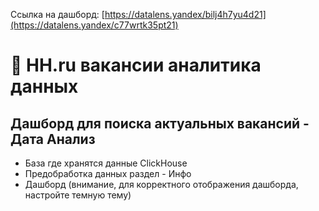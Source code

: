 Ссылка на дашборд: [https://datalens.yandex/bilj4h7yu4d21](https://datalens.yandex/c77wrtk35pt21)

# 🦢 HH.ru вакансии аналитика данных

## Дашборд для поиска актуальных вакансий - Дата Анализ

- База где хранятся данные ClickHouse
- Предобработка данных раздел - Инфо
- Дашборд (внимание, для корректного отображения дашборда, настройте темную тему)
